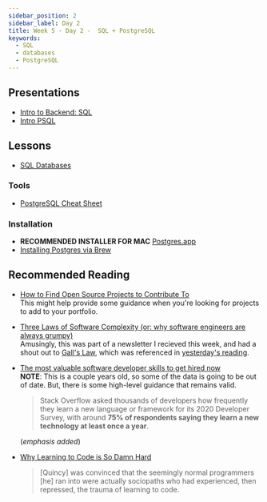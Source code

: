 ```yaml
---
sidebar_position: 2
sidebar_label: Day 2
title: Week 5 - Day 2 -  SQL + PostgreSQL
keywords:
  - SQL
  - databases
  - PostgreSQL
---
```


<!-- markdownlint-disable no-inline-html -->

## Presentations

- [Intro to Backend: SQL](https://docs.google.com/presentation/d/1sApo5EiCd6Ub-g7LS959K0bTBcAwrdQmAt2B-GKjvVU/edit?usp=sharing)
- [Intro PSQL](https://docs.google.com/presentation/d/1FqmTwI-12w-6dGm6ylbPGmDmVlSh5wtRaI2i7lCBeYo/edit?usp=sharing)

## Lessons

- [SQL Databases](/docs/lessons/databases/sql/)

### Tools

- [PostgreSQL Cheat Sheet](./files/PostgreSQL-Cheat-Sheet.pdf)

### Installation

- **RECOMMENDED INSTALLER FOR MAC** [Postgres.app](https://postgresapp.com/downloads.html)
- [Installing Postgres via Brew](https://gist.github.com/ibraheem4/ce5ccd3e4d7a65589ce84f2a3b7c23a3)

## Recommended Reading

- [How to Find Open Source Projects to Contribute To](https://opensauced.pizza/docs/community-resources/how-to-find-open-source-projects-to-contribute-to/)
  <br/>This might help provide some guidance when you're looking for projects to add to your portfolio.
- [Three Laws of Software Complexity (or: why software engineers are always grumpy)](https://maheshba.bitbucket.io/blog/2024/05/08/2024-ThreeLaws.html)
  <br/>Amusingly, this was part of a newsletter I recieved this week, and had a shout out to [Gall's Law](<https://en.wikipedia.org/wiki/John_Gall_(author)#Galls_law>), which was referenced in [yesterday's reading](/docs/cohorts/cohort18/lectures/week5/day2/#food-for-thought).
- [The most valuable software developer skills to get hired now](https://www.infoworld.com/article/3583931/the-most-valuable-software-developer-skills.html)
  <br/>**NOTE**: This is a couple years old, so some of the data is going to be out of date. But, there is some high-level guidance that remains valid.

  > Stack Overflow asked thousands of developers how frequently they learn a new language or framework for its 2020 Developer Survey, with around **75% of respondents saying they learn a new technology at least once a year**.

  (_emphasis added_)

- [Why Learning to Code is So Damn Hard](https://medium.com/@andrewlatta/why-learning-to-code-is-so-damn-hard-303eae632820)
  > [Quincy] was convinced that the seemingly normal programmers [he] ran into were actually sociopaths who had experienced, then repressed, the trauma of learning to code.

